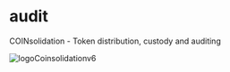 # audit
COINsolidation - Token distribution, custody and auditing


![logoCoinsolidationv6](https://user-images.githubusercontent.com/74171247/114766954-a65a7500-9d2c-11eb-864f-9b3ad034d76a.png)
